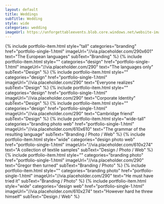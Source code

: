 ```yaml
---
layout: default
title: Weddings
subTitle: Wedding
style: wide
categories: wedding
imageUrl: https://unforgettableevents.blob.core.windows.net/website-images/services/weddings.jpg
---
```


{% include portfolio-item.html style="tall" categories="branding" href="portfolio-single-1.html" imageUrl="//via.placeholder.com/290x601" text="The European languages" subText="Branding" %}
{% include portfolio-item.html style="" categories="design" href="portfolio-single-1.html" imageUrl="//via.placeholder.com/290" text="The languages only" subText="Design" %}
{% include portfolio-item.html style="" categories="design" href="portfolio-single-1.html" imageUrl="//via.placeholder.com/290" text="Everyone realizes" subText="Design" %}
{% include portfolio-item.html style="" categories="design" href="portfolio-single-1.html" imageUrl="//via.placeholder.com/290" text="Corporate Identity" subText="Design" %}
{% include portfolio-item.html style="" categories="design" href="portfolio-single-1.html" imageUrl="//via.placeholder.com/290" text="Cambridge friend" subText="Design" %}
{% include portfolio-item.html style="wide-tall" categories="branding photo web" href="portfolio-single-1.html" imageUrl="//via.placeholder.com/610x610" text="The grammar of the resulting language" subText="Branding / Photo / Web" %}
{% include portfolio-item.html style="wide" categories="design photo web" href="portfolio-single-1.html" imageUrl="//via.placeholder.com/610x274" text="A collection of textile samples" subText="Design / Photo / Web" %}
{% include portfolio-item.html style="" categories="branding photo" href="portfolio-single-1.html" imageUrl="//via.placeholder.com/290" text="Gregor then turned" subText="Branding / Photo" %}
{% include portfolio-item.html style="" categories="branding photo" href="portfolio-single-1.html" imageUrl="//via.placeholder.com/290" text="He must have tried it" subText="Branding / Photo" %}
{% include portfolio-item.html style="wide" categories="design web" href="portfolio-single-1.html" imageUrl="//via.placeholder.com/610x274" text="However hard he threw himself" subText="Design / Web" %}
